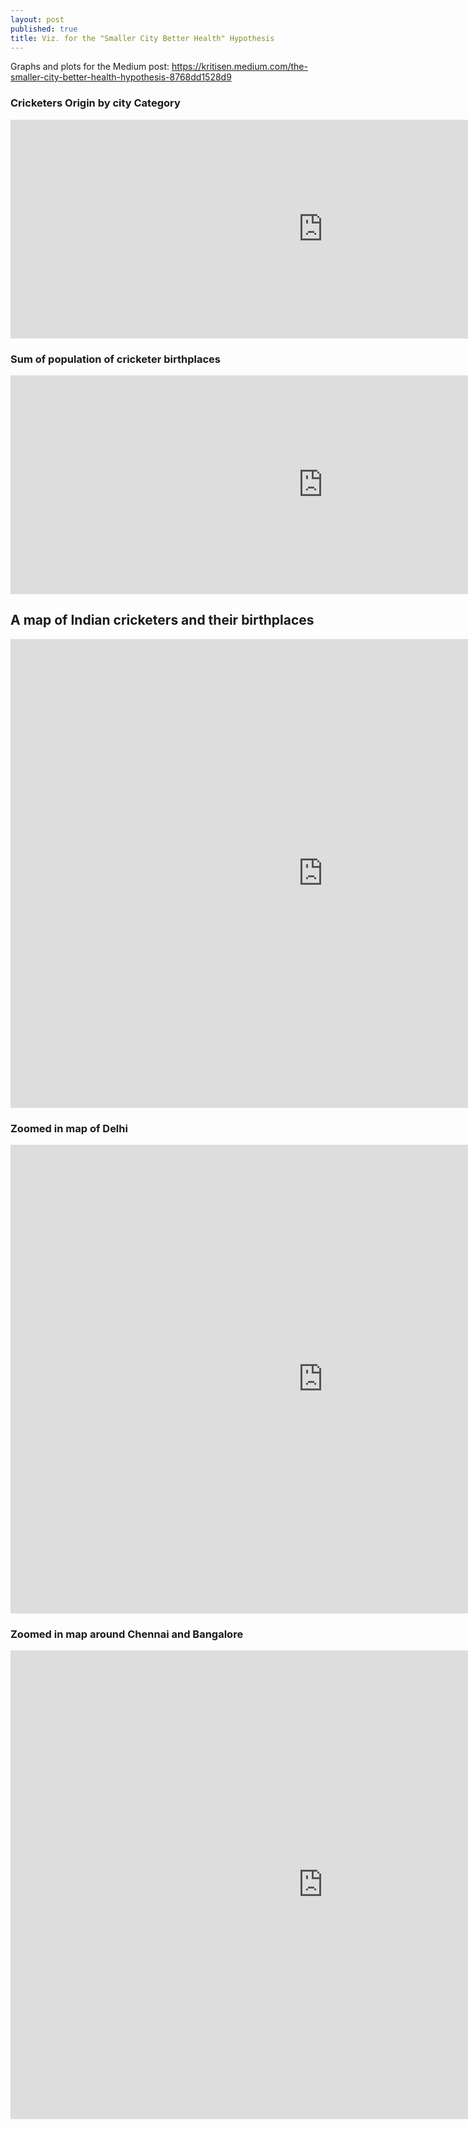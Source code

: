 ```yaml
---
layout: post
published: true
title: Viz. for the "Smaller City Better Health" Hypothesis
---
```


Graphs and plots for the Medium post: 
https://kritisen.medium.com/the-smaller-city-better-health-hypothesis-8768dd1528d9


### Cricketers Origin by city Category

<iframe src='http://kritisen.com/indian-cricketer-origins/viz/barchart1.html' width='1000' height='350' frameborder='0'></iframe>


### Sum of population of cricketer birthplaces

<iframe src='http://kritisen.com/indian-cricketer-origins/viz/barchart2.html' width='1000' height='350' frameborder='0'></iframe>

##  A map of Indian cricketers and their birthplaces

<iframe src='http://kritisen.com/indian-cricketer-origins/viz/index.html' width='1000' height='750' frameborder='0'></iframe>

### Zoomed in map of Delhi

<iframe src='http://kritisen.com/indian-cricketer-origins/viz/delhi.html' width='1000' height='750' frameborder='0'></iframe>

### Zoomed in map around Chennai and Bangalore

<iframe src='http://kritisen.com/indian-cricketer-origins/viz/chennai.html' width='1000' height='750' frameborder='0'></iframe>


